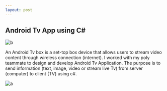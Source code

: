 ```yaml
---
layout: post
---
```


## Android Tv App using C#

![b](https://github.com/sycsy/csy/assets/48885389/b92e98f0-d458-4ab8-8a9c-3e6cf1d6b8b4)

An Android Tv box is a set-top box device that allows users to stream video content through wireless connection (internet). I worked with my poly teammate to design and develop Android Tv Application. The purpose is to send information (text, image, video or stream live Tv) from server (computer) to client (TV) using c#.

![a](https://github.com/sycsy/csy/assets/48885389/1a342879-e5dc-4ca8-84c8-afbb83d01027)

